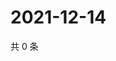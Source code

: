 # 2021-12-14

共 0 条

<!-- BEGIN WEIBO -->
<!-- 最后更新时间 Tue Dec 14 2021 23:12:25 GMT+0800 (China Standard Time) -->

<!-- END WEIBO -->

